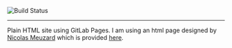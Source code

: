 ![Build Status](https://gitlab.com/pages/plain-html/badges/master/build.svg)

---

Plain HTML site using GitLab Pages.
I am using an html page designed by [Nicolas Meuzard](https://dribbble.com/shots/4342703-Minimal-resume-freebie-for-junior-self-taught-people) which is provided [here](https://demos.onepagelove.com/html/minimal-resume/).
